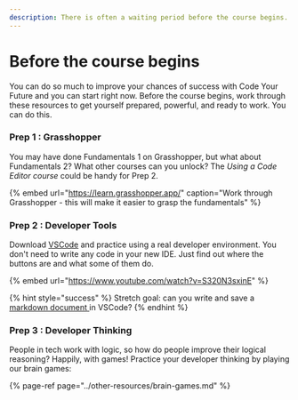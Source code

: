 ```yaml
---
description: There is often a waiting period before the course begins. Don't waste it.
---
```


# Before the course begins

You can do so much to improve your chances of success with Code Your Future and you can start right now. Before the course begins, work through these resources to get yourself prepared, powerful, and ready to work. You can do this.

### Prep 1 : Grasshopper

You may have done Fundamentals 1 on Grasshopper, but what about Fundamentals 2? What other courses can you unlock? The _Using a Code Editor course_ could be handy for Prep 2.

{% embed url="https://learn.grasshopper.app/" caption="Work through Grasshopper - this will make it easier to grasp the fundamentals" %}

### Prep 2 : Developer Tools

Download [VSCode](https://code.visualstudio.com/download) and practice using a real developer environment. You don't need to write any code in your new IDE. Just find out where the buttons are and what some of them do.

{% embed url="https://www.youtube.com/watch?v=S320N3sxinE" %}

{% hint style="success" %}
Stretch goal: can you write and save a [markdown document ](https://www.markdowntutorial.com/)in VSCode?
{% endhint %}

### Prep 3 : Developer Thinking

People in tech work with logic, so how do people improve their logical reasoning? Happily, with games! Practice your developer thinking by playing our brain games:

{% page-ref page="../other-resources/brain-games.md" %}

